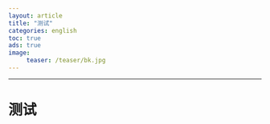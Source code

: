 ```yaml
---
layout: article
title: "测试"
categories: english
toc: true
ads: true
image:
     teaser: /teaser/bk.jpg
---
```


---

# 测试